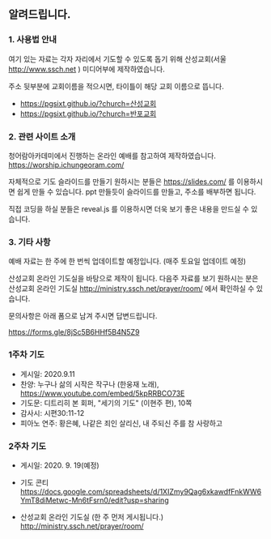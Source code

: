 ## 알려드립니다. 

### 1. 사용법 안내
여기 있는 자료는 각자 자리에서 기도할 수 있도록 돕기 위해 산성교회(서울 http://www.ssch.net ) 미디어부에 제작하였습니다.

주소 뒷부분에 교회이름을 적으시면, 타이틀이 해당 교회 이름으로 뜹니다.
- https://pgsixt.github.io/?church=산성교회
- https://pgsixt.github.io/?church=반포교회


### 2. 관련 사이트 소개
청어람아카데미에서 진행하는 온라인 예배를 참고하여 제작하였습니다. 
https://worship.ichungeoram.com/

자체적으로 기도 슬라이드를 만들기 원하시는 분들은
https://slides.com/
를 이용하시면 쉽게 만들 수 있습니다. ppt 만들듯이 슬라이드를 만들고, 주소를 배부하면 됩니다.

직접 코딩을 하실 분들은 reveal.js 를 이용하시면 더욱 보기 좋은 내용을 만드실 수 있습니다.

### 3. 기타 사항

예배 자료는  한 주에 한 번씩 업데이트할 예정입니다. (매주 토요일 업데이트 예정)

산성교회 온라인 기도실을 바탕으로 제작이 됩니다. 다음주 자료를 보기 원하시는 분은 산성교회 온라인 기도실 http://ministry.ssch.net/prayer/room/  에서 확인하실 수 있습니다.

문의사항은 아래 폼으로 남겨 주시면 답변드립니다. 

https://forms.gle/8jSc5B6HHf5B4N5Z9

### 1주차 기도  
- 게시일: 2020.9.11
- 찬양: 누구나 삶의 시작은 작구나 (한웅재 노래), https://www.youtube.com/embed/5kpRRBCO73E
- 기도문: 디트리히 본 회퍼, "세기의 기도" (이현주 편), 10쪽	
- 감사시: 시편30:11-12
- 피아노 연주: 황은혜, 나같은 죄인 살리신, 내 주되신 주를 참 사랑하고

### 2주차 기도
- 게시일: 2020. 9. 19(예정)
- 기도 콘티
https://docs.google.com/spreadsheets/d/1XIZmy9Qag6xkawdfFnkWW6YmT8diMetwc-Mn6tFsrn0/edit?usp=sharing

- 산성교회 온라인 기도실 (한 주 먼저 게시됩니다.) http://ministry.ssch.net/prayer/room/
